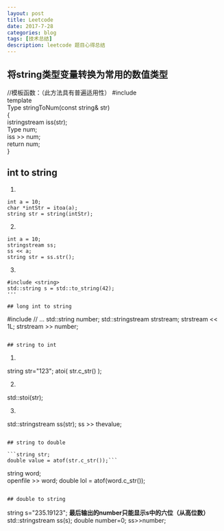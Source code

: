 ```yaml
---
layout: post
title: Leetcode
date: 2017-7-28
categories: blog
tags: [技术总结]
description: leetcode 题目心得总结
---
```


## 将string类型变量转换为常用的数值类型
//模板函数：（此方法具有普遍适用性）
\#include <sstream>  
template <class Type>  
Type stringToNum(const string& str)  
{  
    istringstream iss(str);  
    Type num;  
    iss >> num;  
    return num;      
}  


## int to string
1. 

```
int a = 10;
char *intStr = itoa(a);
string str = string(intStr);
```

2.

```
int a = 10;
stringstream ss;
ss << a;
string str = ss.str();
```

3.

```
#include <string> 
std::string s = std::to_string(42);
'''

## long int to string

```
\#include <sstream>
// ...
std::string number;
std::stringstream strstream;
strstream << 1L;
strstream >> number;
```

## string to int

```
1.
string str="123";
atoi( str.c_str() );

2.
std::stoi(str);

3.
std::stringstream ss(str);
ss >> thevalue;
```

## string to double

```string str;
double value = atof(str.c_str());```

```
string word;  
openfile >> word;
double lol = atof(word.c_str());
```

## double to string

```
string s="235.19123";   **最后输出的number只能显示s中的六位（从高位数）**
std::stringstream ss(s);
double number=0;
ss>>number;
```
